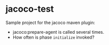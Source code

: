 jacoco-test
===========

Sample project for the jacoco maven plugin:
* jacoco:prepare-agent is called several times.
* How often is phase `initialize` invoked?
